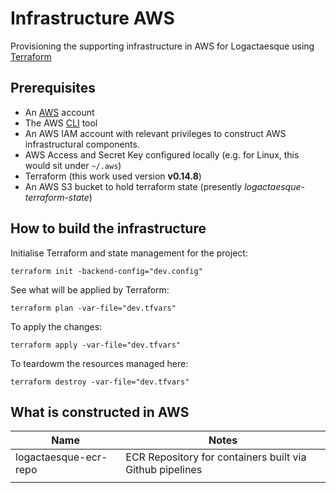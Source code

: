 # Infrastructure AWS
Provisioning the supporting infrastructure in AWS for Logactaesque using [Terraform](https://www.terraform.io/)

## Prerequisites
- An [AWS](https://aws.amazon.com/) account
- The AWS [CLI](https://aws.amazon.com/cli/) tool 
- An AWS IAM account with relevant privileges to construct AWS infrastructural components.
- AWS Access and Secret Key configured locally (e.g. for Linux, this would sit under `~/.aws`)
- Terraform (this work used version **v0.14.8**)
- An AWS S3 bucket to hold terraform state (presently *logactaesque-terraform-state*)

## How to build the infrastructure

Initialise Terraform and state management for the project:

    terraform init -backend-config="dev.config" 

See what will be applied by Terraform:

    terraform plan -var-file="dev.tfvars"

To apply the changes:

    terraform apply -var-file="dev.tfvars"

To teardowm the resources managed here:

    terraform destroy -var-file="dev.tfvars"

## What is constructed in AWS

| Name | Notes | 
|--|--|
|logactaesque-ecr-repo| ECR Repository for containers built via Github pipelines|
| | |
